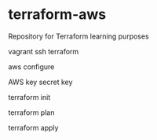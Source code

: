 # terraform-aws
Repository for Terraform learning purposes 




vagrant ssh terraform

aws configure

AWS key 
secret key 

terraform init


terraform plan


terraform apply
